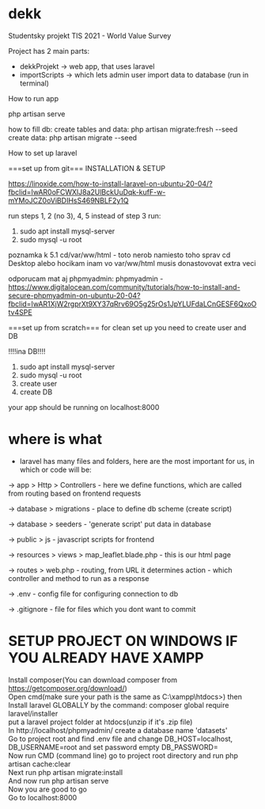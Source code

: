# dekk
Studentsky projekt TIS 2021 - World  Value Survey

Project has 2 main parts:
- dekkProjekt -> web app, that uses laravel
- importScripts -> which lets admin user import data to database (run in terminal)

How to run app

php artisan serve

how to fill db:
create tables and data: php artisan migrate:fresh --seed
create data: php artisan migrate --seed

How to set up laravel

===set up from git===
INSTALLATION & SETUP

https://linoxide.com/how-to-install-laravel-on-ubuntu-20-04/?fbclid=IwAR0oFCWXlJ8a2UlBckUuDqk-kufF-w-mYMoJCZ0oViBDIHsS469NBLF2y1Q

run steps 1, 2 (no 3), 4, 5
instead of step 3 run: 
1. sudo apt install mysql-server
2. sudo mysql -u root

poznamka k 5.1 cd/var/ww/html - toto nerob
namiesto toho sprav cd Desktop alebo hocikam inam
vo var/ww/html musis donastovovat extra veci 

odporucam mat aj phpmyadmin:
phpmyadmin - https://www.digitalocean.com/community/tutorials/how-to-install-and-secure-phpmyadmin-on-ubuntu-20-04?fbclid=IwAR1XjW2rgprXt9XY37qRrv69O5g25rOs1JpYLUFdaLCnGESF6QxoOtv4SPE


===set up from scratch===
for clean set up you need to create user and DB

!!!!ina DB!!!!
1. sudo apt install mysql-server
2. sudo mysql -u root
3. create user 
4. create DB


your app should be running on localhost:8000

# where is what
- laravel has many files and folders, here are the most important for us, in which or code will be:

-> app > Http > Controllers - here we define functions, which are called from routing based on frontend requests

-> database > migrations - place to define db scheme (create script)

-> database > seeders - 'generate script' put data in database

-> public > js - javascript scripts for frontend

-> resources > views > map_leaflet.blade.php - this is our html page

-> routes > web.php - routing, from URL it determines action - which controller and method to run as a response

-> .env - config file for configuring connection to db

-> .gitignore - file for files which you dont want to commit

# SETUP PROJECT ON WINDOWS IF YOU ALREADY HAVE XAMPP

Install composer(You can download composer from https://getcomposer.org/download/)<br />
Open cmd(make sure your path is the same as C:\xampp\htdocs>) then<br />
Install laravel GLOBALLY by the command: composer global require laravel/installer<br />
put a laravel project folder at htdocs(unzip if it's .zip file)<br />
In http://localhost/phpmyadmin/ create a database name 'datasets'<br />
Go to project root and find .env file and change DB_HOST=localhost, DB_USERNAME=root and set password empty DB_PASSWORD=<br />
Now run CMD (command line) go to project root directory and run php artisan cache:clear<br />
Next run php artisan migrate:install<br />
And now run php artisan serve<br />
Now you are good to go<br />
Go to localhost:8000<br />

